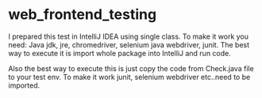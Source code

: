 # web_frontend_testing

I prepared this test in IntelliJ IDEA using single class.
To make it work you need:
Java jdk, jre, chromedriver, selenium java webdriver, junit.
The best way to execute it is import whole package into IntelliJ and run code.

Also the best way to execute this is just copy the code from Check.java file to your test env.
To make it work junit, selenium webdriver etc..need to be imported.
